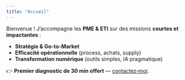 ```yaml
---
title: "Accueil"
---
```


Bienvenue ! J’accompagne les **PME & ETI** sur des missions **courtes et impactantes** :

- **Stratégie & Go‑to‑Market**  
- **Efficacité opérationnelle** (process, achats, supply)  
- **Transformation numérique** (outils simples, IA pragmatique)

👉 **Premier diagnostic de 30 min offert** — [contactez‑moi](mailto:vous@exemple.com).